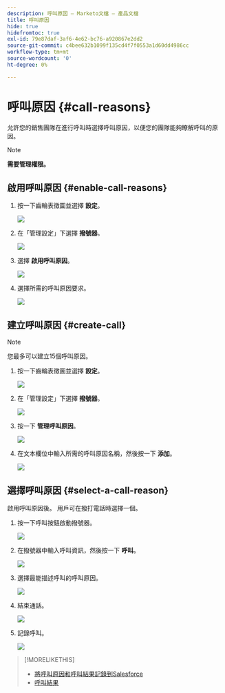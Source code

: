 ```yaml
---
description: 呼叫原因 — Marketo文檔 — 產品文檔
title: 呼叫原因
hide: true
hidefromtoc: true
exl-id: 79e87daf-3af6-4e62-bc76-a920867e2dd2
source-git-commit: c4bee632b1099f135cd4f7f0553a1d60dd4986cc
workflow-type: tm+mt
source-wordcount: '0'
ht-degree: 0%

---
```


# 呼叫原因 {#call-reasons}

允許您的銷售團隊在進行呼叫時選擇呼叫原因，以便您的團隊能夠瞭解呼叫的原因。

>[!NOTE]
>
>**需要管理權限。**

## 啟用呼叫原因 {#enable-call-reasons}

1. 按一下齒輪表徵圖並選擇 **設定**。

   ![](assets/call-reasons-1.png)

1. 在「管理設定」下選擇 **撥號器**。

   ![](assets/call-reasons-2.png)

1. 選擇 **啟用呼叫原因**。

   ![](assets/call-reasons-3.png)

1. 選擇所需的呼叫原因要求。

   ![](assets/call-reasons-4.png)

## 建立呼叫原因 {#create-call}

>[!NOTE]
>
>您最多可以建立15個呼叫原因。

1. 按一下齒輪表徵圖並選擇 **設定**。

   ![](assets/call-reasons-5.png)

1. 在「管理設定」下選擇 **撥號器**。

   ![](assets/call-reasons-6.png)

1. 按一下 **管理呼叫原因**。

   ![](assets/call-reasons-7.png)

1. 在文本欄位中輸入所需的呼叫原因名稱，然後按一下 **添加**。

   ![](assets/call-reasons-8.png)

## 選擇呼叫原因 {#select-a-call-reason}

啟用呼叫原因後。 用戶可在撥打電話時選擇一個。

1. 按一下呼叫按鈕啟動撥號器。

   ![](assets/call-reasons-9.png)

1. 在撥號器中輸入呼叫資訊，然後按一下 **呼叫**。

   ![](assets/call-reasons-10.png)

1. 選擇最能描述呼叫的呼叫原因。

   ![](assets/call-reasons-11.png)

1. 結束通話。

   ![](assets/call-reasons-12.png)

1. 記錄呼叫。

   ![](assets/call-reasons-13.png)

>[!MORELIKETHIS]
>
>* [將呼叫原因和呼叫結果記錄到Salesforce](/help/marketo/product-docs/marketo-sales-connect/phone/log-call-reasons-and-call-outcomes-to-salesforce.md)
>* [呼叫結果](/help/marketo/product-docs/marketo-sales-connect/phone/call-outcomes.md)

